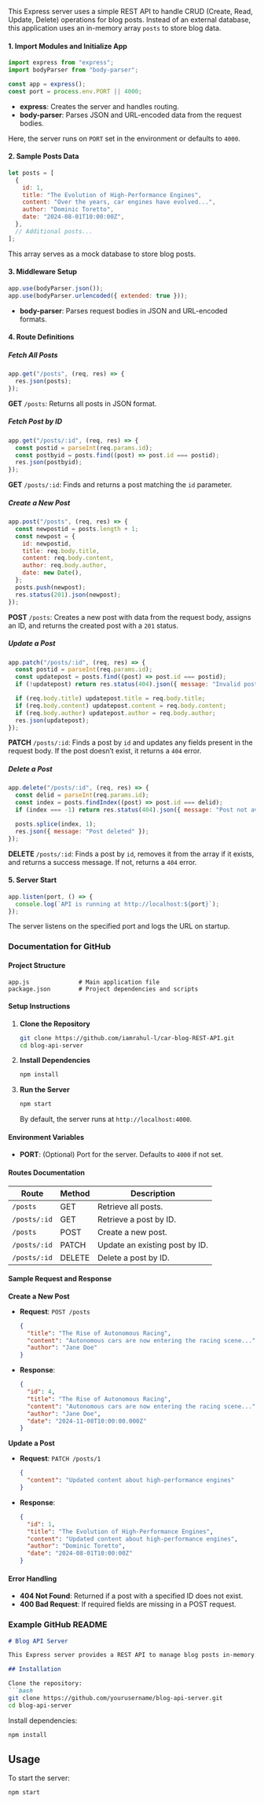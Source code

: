 This Express server uses a simple REST API to handle CRUD (Create, Read, Update, Delete) operations for blog posts. Instead of an external database, this application uses an in-memory array `posts` to store blog data.

#### 1. **Import Modules and Initialize App**
```javascript
import express from "express";
import bodyParser from "body-parser";

const app = express();
const port = process.env.PORT || 4000;
```
- **express**: Creates the server and handles routing.
- **body-parser**: Parses JSON and URL-encoded data from the request bodies.

Here, the server runs on `PORT` set in the environment or defaults to `4000`.

#### 2. **Sample Posts Data**
```javascript
let posts = [
  {
    id: 1,
    title: "The Evolution of High-Performance Engines",
    content: "Over the years, car engines have evolved...",
    author: "Dominic Toretto",
    date: "2024-08-01T10:00:00Z",
  },
  // Additional posts...
];
```
This array serves as a mock database to store blog posts.

#### 3. **Middleware Setup**
```javascript
app.use(bodyParser.json());
app.use(bodyParser.urlencoded({ extended: true }));
```
- **body-parser**: Parses request bodies in JSON and URL-encoded formats.

#### 4. **Route Definitions**

##### Fetch All Posts
```javascript
app.get("/posts", (req, res) => {
  res.json(posts);
});
```
**GET** `/posts`: Returns all posts in JSON format.

##### Fetch Post by ID
```javascript
app.get("/posts/:id", (req, res) => {
  const postid = parseInt(req.params.id);
  const postbyid = posts.find((post) => post.id === postid);
  res.json(postbyid);
});
```
**GET** `/posts/:id`: Finds and returns a post matching the `id` parameter.

##### Create a New Post
```javascript
app.post("/posts", (req, res) => {
  const newpostid = posts.length + 1;
  const newpost = {
    id: newpostid,
    title: req.body.title,
    content: req.body.content,
    author: req.body.author,
    date: new Date(),
  };
  posts.push(newpost);
  res.status(201).json(newpost);
});
```
**POST** `/posts`: Creates a new post with data from the request body, assigns an ID, and returns the created post with a `201` status.

##### Update a Post
```javascript
app.patch("/posts/:id", (req, res) => {
  const postid = parseInt(req.params.id);
  const updatepost = posts.find((post) => post.id === postid);
  if (!updatepost) return res.status(404).json({ message: "Invalid post id" });

  if (req.body.title) updatepost.title = req.body.title;
  if (req.body.content) updatepost.content = req.body.content;
  if (req.body.author) updatepost.author = req.body.author;
  res.json(updatepost);
});
```
**PATCH** `/posts/:id`: Finds a post by `id` and updates any fields present in the request body. If the post doesn’t exist, it returns a `404` error.

##### Delete a Post
```javascript
app.delete("/posts/:id", (req, res) => {
  const delid = parseInt(req.params.id);
  const index = posts.findIndex((post) => post.id === delid);
  if (index === -1) return res.status(404).json({ message: "Post not available" });

  posts.splice(index, 1);
  res.json({ message: "Post deleted" });
});
```
**DELETE** `/posts/:id`: Finds a post by `id`, removes it from the array if it exists, and returns a success message. If not, returns a `404` error.

#### 5. **Server Start**
```javascript
app.listen(port, () => {
  console.log(`API is running at http://localhost:${port}`);
});
```
The server listens on the specified port and logs the URL on startup.

### Documentation for GitHub

#### Project Structure
```
app.js              # Main application file
package.json        # Project dependencies and scripts
```

#### Setup Instructions

1. **Clone the Repository**
   ```bash
   git clone https://github.com/iamrahul-l/car-blog-REST-API.git
   cd blog-api-server
   ```

2. **Install Dependencies**
   ```bash
   npm install
   ```

3. **Run the Server**
   ```bash
   npm start
   ```
   By default, the server runs at `http://localhost:4000`.

#### Environment Variables

- **PORT**: (Optional) Port for the server. Defaults to `4000` if not set.

#### Routes Documentation

| Route             | Method | Description                     |
|-------------------|--------|---------------------------------|
| `/posts`          | GET    | Retrieve all posts.             |
| `/posts/:id`      | GET    | Retrieve a post by ID.          |
| `/posts`          | POST   | Create a new post.              |
| `/posts/:id`      | PATCH  | Update an existing post by ID.  |
| `/posts/:id`      | DELETE | Delete a post by ID.            |

#### Sample Request and Response

**Create a New Post**

- **Request**: `POST /posts`
  ```json
  {
    "title": "The Rise of Autonomous Racing",
    "content": "Autonomous cars are now entering the racing scene...",
    "author": "Jane Doe"
  }
  ```
- **Response**:
  ```json
  {
    "id": 4,
    "title": "The Rise of Autonomous Racing",
    "content": "Autonomous cars are now entering the racing scene...",
    "author": "Jane Doe",
    "date": "2024-11-08T10:00:00.000Z"
  }
  ```

**Update a Post**

- **Request**: `PATCH /posts/1`
  ```json
  {
    "content": "Updated content about high-performance engines"
  }
  ```
- **Response**:
  ```json
  {
    "id": 1,
    "title": "The Evolution of High-Performance Engines",
    "content": "Updated content about high-performance engines",
    "author": "Dominic Toretto",
    "date": "2024-08-01T10:00:00Z"
  }
  ```

#### Error Handling

- **404 Not Found**: Returned if a post with a specified ID does not exist.
- **400 Bad Request**: If required fields are missing in a POST request.

### Example GitHub README

```markdown
# Blog API Server

This Express server provides a REST API to manage blog posts in-memory. It supports CRUD operations to create, read, update, and delete blog posts.

## Installation

Clone the repository:
```bash
git clone https://github.com/yourusername/blog-api-server.git
cd blog-api-server
```

Install dependencies:
```bash
npm install
```

## Usage

To start the server:
```bash
npm start
```
